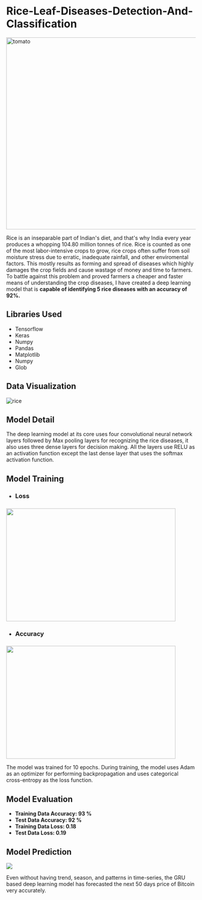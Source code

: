 # Rice-Leaf-Diseases-Detection-And-Classification
<img src="https://image.freepik.com/free-photo/rice-blast-disease-rice-diseases-damage-rice-grains-paddy-farms_46178-489.jpg" alt="tomato" width="1000" height="510">
<p>Rice is an inseparable part of Indian's diet, and that's why India every year produces a whopping 104.80 million tonnes of rice. Rice is counted as one of the most labor-intensive crops to grow, rice crops often suffer from soil moisture stress due to erratic, inadequate rainfall, and other enviromental factors. This mostly results as forming and spread of diseases which highly damages the crop fields and cause wastage of money and time to farmers. To battle against this problem and proved farmers a cheaper and faster means of understanding the crop diseases, I have created a deep learning model that is <b>capable of identifying 5 rice diseases with an accuracy of 92%.</b></p> 
<h2>Libraries Used</h2>
<ul>
  <li>Tensorflow</li>
  <li>Keras</li>
  <li>Numpy</li>
  <li>Pandas </li>
  <li>Matplotlib</li>
  <li>Numpy</li>
  <li>Glob</li>
</ul>
<h2>Data Visualization</h2>
<img src="https://github.com/NavinBondade/Rice-Leaf-Diseases-Detection-And-Classification/blob/main/Rice%20Diseases%20Classification%20and%20Prediction/Pictures/5%20Rice%20Diseases%20v2.png?raw=true" alt="rice" >
<h2>Model Detail</h2>
<p>The deep learning model at its core uses four convolutional neural network layers followed by Max pooling layers for recognizing the rice diseases, it also uses three dense layers for decision making. All the layers use RELU as an activation function except the last dense layer that uses the softmax activation function. </p>
<h2>Model Training</h2>
<ul>
  <li><h3>Loss<h3></li>
</ul>
<img src="https://github.com/NavinBondade/Rice-Leaf-Diseases-Detection-And-Classification/blob/main/Rice%20Diseases%20Classification%20and%20Prediction/Graph/loss.png" width="450" height="300">
<ul>
  <li><h3>Accuracy<h3></li>
</ul>
<img src="https://github.com/NavinBondade/Rice-Leaf-Diseases-Detection-And-Classification/blob/main/Rice%20Diseases%20Classification%20and%20Prediction/Graph/accuracy.png" width="450" height="300">
<p>The model was trained for 10 epochs. During training, the model uses Adam as an optimizer for performing backpropagation and uses categorical cross-entropy as the loss function.</p>
    
<h2>Model Evaluation</h2>
<ul>
  <li><b>Training Data Accuracy: 93 %</b></li>
  <li><b>Test Data Accuracy: 92 %</b></li>
  <li><b>Training Data Loss: 0.18</b></li> 
  <li><b>Test Data Loss: 0.19</b></li> 
</ul>  
<h2>Model Prediction</h2>
<img src=https://github.com/NavinBondade/Rice-Leaf-Diseases-Detection-And-Classification/blob/main/Rice%20Diseases%20Classification%20and%20Prediction/Pictures/5%20Rice%20Diseases%20Prediction.png">
<p>Even without having trend, season, and patterns in time-series, the GRU based deep learning model has forecasted the next 50 days price of Bitcoin very accurately.</p>  

